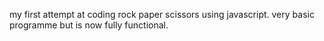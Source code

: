 my first attempt at coding rock paper scissors using javascript. very basic programme but is now fully functional.